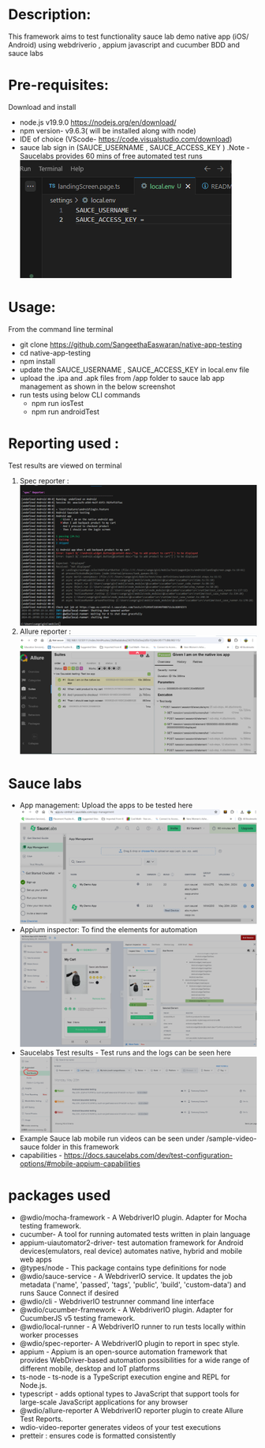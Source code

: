 # Description:

This framework aims to test functionality sauce lab demo native app (iOS/ Android) using webdriverio , appium javascript and cucumber BDD and sauce labs

# Pre-requisites:

Download and install

- node.js v19.9.0 https://nodejs.org/en/download/
- npm version- v9.6.3( will be installed along with node)
- IDE of choice (VScode- https://code.visualstudio.com/download)
- sauce lab sign in (SAUCE_USERNAME , SAUCE_ACCESS_KEY ) .Note - Saucelabs provides 60 mins of free automated test runs
  ![alt text](image-5.png)

# Usage:

From the command line terminal

- git clone https://github.com/SangeethaEaswaran/native-app-testing
- cd native-app-testing
- npm install
- update the SAUCE_USERNAME , SAUCE_ACCESS_KEY in local.env file
- upload the .ipa and .apk files from /app folder to sauce lab app management as shown in the below screenshot
- run tests using below CLI commands
  - npm run iosTest
  - npm run androidTest

# Reporting used :

Test results are viewed on terminal

1. Spec reporter :
   ![alt text](image-4.png)
2. Allure reporter :
   ![alt text](image-7.png)

# Sauce labs

- App management: Upload the apps to be tested here
  ![alt text](image.png)
- Appium inspector: To find the elements for automation
  ![alt text](image-1.png)
- Saucelabs Test results - Test runs and the logs can be seen here
  ![alt text](image-3.png)
- Example Sauce lab mobile run videos can be seen under /sample-video-sauce folder in this framework
- capabilities - https://docs.saucelabs.com/dev/test-configuration-options/#mobile-appium-capabilities

# packages used

- @wdio/mocha-framework - A WebdriverIO plugin. Adapter for Mocha testing framework.
- cucumber- A tool for running automated tests written in plain language
- appium-uiautomator2-driver- test automation framework for Android devices(emulators, real device) automates native, hybrid and mobile web apps
- @types/node - This package contains type definitions for node
- @wdio/sauce-service - A WebdriverIO service. It updates the job metadata ('name', 'passed', 'tags', 'public', 'build', 'custom-data') and runs Sauce Connect if desired
- @wdio/cli - WebdriverIO testrunner command line interface
- @wdio/cucumber-framework - A WebdriverIO plugin. Adapter for CucumberJS v5 testing framework.
- @wdio/local-runner - A WebdriverIO runner to run tests locally within worker processes
- @wdio/spec-reporter- A WebdriverIO plugin to report in spec style.
- appium - Appium is an open-source automation framework that provides WebDriver-based automation possibilities for a wide range of different mobile, desktop and IoT platforms
- ts-node - ts-node is a TypeScript execution engine and REPL for Node.js.
- typescript - adds optional types to JavaScript that support tools for large-scale JavaScript applications for any browser
- @wdio/allure-reporter A WebdriverIO reporter plugin to create Allure Test Reports.
- wdio-video-reporter generates videos of your test executions
- pretteir : ensures code is formatted consistently
